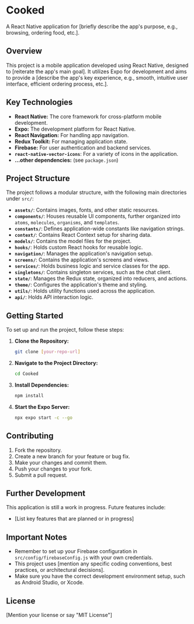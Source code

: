 # Cooked

A React Native application for [briefly describe the app's purpose, e.g., browsing, ordering food, etc.].

## Overview

This project is a mobile application developed using React Native, designed to [reiterate the app's main goal]. It utilizes Expo for development and aims to provide a [describe the app's key experience, e.g., smooth, intuitive user interface, efficient ordering process, etc.].

## Key Technologies

*   **React Native:** The core framework for cross-platform mobile development.
*   **Expo:** The development platform for React Native.
*   **React Navigation:** For handling app navigation.
*   **Redux Toolkit:** For managing application state.
*   **Firebase:** For user authentication and backend services.
 *   **`react-native-vector-icons`**: For a variety of icons in the application.
*   **...other dependencies:** (see `package.json`)

## Project Structure

The project follows a modular structure, with the following main directories under `src/`:

*   **`assets/`**: Contains images, fonts, and other static resources.
*   **`components/`**: Houses reusable UI components, further organized into `atoms`, `molecules`, `organisms`, and `templates`.
*   **`constants/`**: Defines application-wide constants like navigation strings.
*   **`context/`**: Contains React Context setup for sharing data.
*    **`models/`**: Contains the model files for the project.
*   **`hooks/`**: Holds custom React hooks for reusable logic.
*   **`navigation/`**: Manages the application's navigation setup.
*   **`screens/`**: Contains the application's screens and views.
*   **`services/`**: Holds business logic and service classes for the app.
*   **`singletons/`**: Contains singleton services, such as the chat client.
*   **`state/`**: Manages the Redux state, organized into reducers, and actions.
*   **`theme/`**: Configures the application's theme and styling.
*   **`utils/`**: Holds utility functions used across the application.
 *   **`api/`**: Holds API interaction logic.

## Getting Started

To set up and run the project, follow these steps:

1.  **Clone the Repository:**
    ```bash
    git clone [your-repo-url]
    ```
2.  **Navigate to the Project Directory:**
    ```bash
    cd Cooked
    ```
3.  **Install Dependencies:**
    ```bash
    npm install
    ```
4.  **Start the Expo Server:**
    ```bash
    npx expo start -c --go
    ```

## Contributing

1.  Fork the repository.
2.  Create a new branch for your feature or bug fix.
3.  Make your changes and commit them.
4.  Push your changes to your fork.
5.  Submit a pull request.

## Further Development

This application is still a work in progress. Future features include:

*   [List key features that are planned or in progress]

## Important Notes

*   Remember to set up your Firebase configuration in `src/config/firebaseConfig.js` with your own credentials.
*   This project uses [mention any specific coding conventions, best practices, or architectural decisions].
*   Make sure you have the correct development environment setup, such as Android Studio, or Xcode.

## License

[Mention your license or say "MIT License"]
